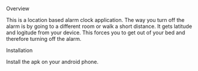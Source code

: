 Overview

This is a location based alarm clock application. 
The way you turn off the alarm is by going to a different room or walk a short distance. 
It gets latitude and logitude from your device.
This forces you to get out of your bed and therefore turning off the alarm.

Installation

Install the apk on your android phone.


